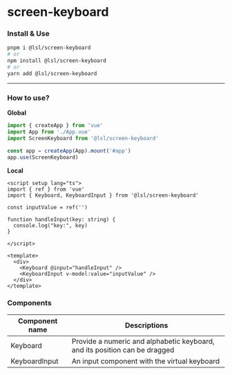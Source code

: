 # screen-keyboard

### Install & Use

```bash
pnpm i @lsl/screen-keyboard
# or
npm install @lsl/screen-keyboard
# or
yarn add @lsl/screen-keyboard
```

---

### How to use?

**Global**

```ts
import { createApp } from 'vue'
import App from './App.vue'
import ScreenKeyboard from '@lsl/screen-keyboard'

const app = createApp(App).mount('#app')
app.use(ScreenKeyboard)
```

**Local**

```vue
<script setup lang="ts">
import { ref } from 'vue'
import { Keyboard, KeyboardInput } from '@lsl/screen-keyboard'

const inputValue = ref('')

function handleInput(key: string) {
  console.log("key:", key)
}

</script>

<template>
  <div>
    <Keyboard @input="handleInput" />
    <KeyboardInput v-model:value="inputValue" />
  </div>
</template>
```

### Components

| Component name | Descriptions                                                 |
| -------------- | ------------------------------------------------------------ |
| Keyboard       | Provide a numeric and alphabetic keyboard, and its position can be dragged |
| KeyboardInput  | An input component with the virtual keyboard                 |

